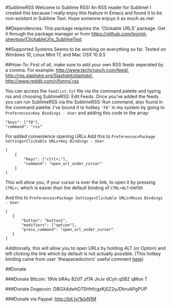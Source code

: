 #SublimeRSS
 Welcome to Sublime RSS! An RSS reader for Sublime! I created this because I really enjoy this feature in Emacs and found it to be non-existant in Sublime Text. Hope someone enjoys it as much as me!

##Dependencies:
This package requires the 'Clickable URLS' package. Get it through the package manager or from https://github.com/leonid-shevtsov/ClickableUrls_SublimeText

##Supported Systems
Seems to be working on everything so far.
Tested on Windows 10, Linux Mint 17, and Mac OSX 10.9.5 

##How-To:
First of all, make sure to add your own RSS feeds seperated by a comma. For example:
http://www.techcrunch.com/feed/,
http://rss.slashdot.org/Slashdot/slashdot,
http://www.reddit.com/r/funny/.rss

 You can access the `feedlist.txt` file via the command palette and typing rss and choosing SublimeRSS: Edit Feeds. Once you've added the feeds you can run SublimeRSS via the SublimeRSS: Run command, also found in the command palette. I've bound it to hotkey `'F8'` in my system by going to `Preferences>Key Bindings - User` and adding this code to the array:
```
"keys": ["f8"], 
"command": "rss" 
```
 For added convenience opening URLs 
 Add this to `Preferences>Package Settings>Clickable URLs>Key Bindings - User`
```
[
	{ 
		"keys": ["ctrl+;"], 
		"command": "open_url_under_cursor" 
	}
]
```
 This will allow you, if your cursor is over the link, to open it by pressing `CTRL+;` which is easier than the default binding of `CTRL+ALT+ENTER`

 And this to `Preferences>Package Settings>Clickable URLs>Mouse Bindings - User`
 ```
 [
	{ 
		"button": "button1", 
		"modifiers": ["option"], 
		"press_command": "open_url_under_cursor" 
	}
]
```
Additionally, this will allow you to open URLs by holding ALT (or Option) and left clicking the link which by default is not actually possible. (This hotkey binding came from user 'thespacedoctors' useful comment [here](https://github.com/leonid-shevtsov/ClickableUrls_SublimeText/issues/2))

##Donate

###Donate Bitcoin: 19Ve bRAu 8ZdT zf7A JnJv dCyh qSBZ qMon T

###Donate Dogecoin: DBGX4dwhD7SHhfcgzKjSZ2yJDhruAPgPUP

###Donate via Paypal: http://bit.ly/1klxN1M
